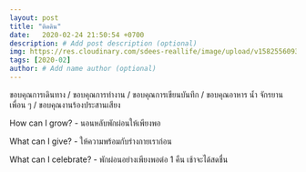 ```yaml
---
layout: post
title: "ติดดิน"
date:   2020-02-24 21:50:54 +0700
description: # Add post description (optional)
img: https://res.cloudinary.com/sdees-reallife/image/upload/v1582556093/IMG_20200221_181030.jpg # Add image post (optional)
tags: [2020-02]
author: # Add name author (optional)
---
```

ขอบคุณการเดินทาง / ขอบคุณการทำงาน / ขอบคุณการเขียนบันทึก / ขอบคุณอาหาร น้ำ จักรยาน เพื่อน ๆ / ขอบคุณงานร้องประสานเสียง

<i class="fa fa-child" style="color:plum"></i>

How can I grow? - นอนหลับพักผ่อนให้เพียงพอ

What can I give? - ให้ความพร้อมกับร่างกายเราก่อน

What can I celebrate? - พักผ่อนอย่างเพียงพอต่อ 1 คืน เช้าจะได้สดชื่น
